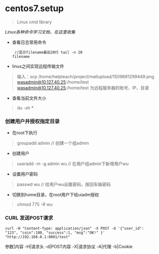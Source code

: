 # centos7.setup
> Linux cmd library

*Linux各种命令学习文档，在这里收集*


- 查看日志常用命令
<code><pre>
//显示filename最后20行
tail -n 20 filename
</pre></code>


- linux之间实现远程传输文件
> 输入：scp /home/helpteach/project/mallupload/1509681299449.png wasadmin@10.127.40.25:/home/test
> wasadmin@10.127.40.25:/home/test 为远程服务器的账号、IP、目录


- 查看当前文件大小
> du -sh *


### 创建用户并授权指定目录

- 在root下执行
> groupadd  admin   // 创建一个组admin

- 创建用户
> useradd -m -g admin wu    // 在用户组admin下新增用户wu

- 设置用户密码
> passwd  wu     // 给用户wu设置密码，按回车输密码


- 切换到home目录，在root用户下给uiadm授权
> chmod 775 -R wu

### CURL 发送POST请求
```
curl -H "Content-Type: application/json" -X POST -d '{"user_id": "123", "coin":100, "success":1, "msg":"OK!" }' "http://192.168.0.1:8001/test"
```
参数|内容
-H|请求头
-d|POST内容
-X|请求协议
-A|代理
-b|Cookie

